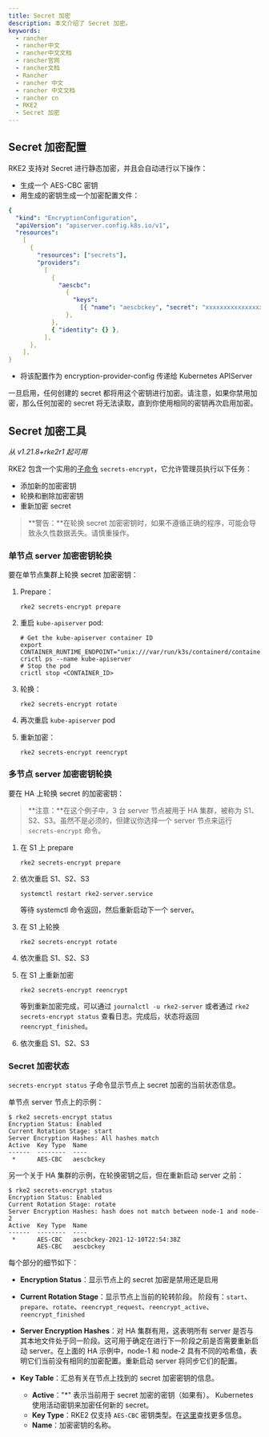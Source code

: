 ```yaml
---
title: Secret 加密
description: 本文介绍了 Secret 加密。
keywords:
  - rancher
  - rancher中文
  - rancher中文文档
  - rancher官网
  - rancher文档
  - Rancher
  - rancher 中文
  - rancher 中文文档
  - rancher cn
  - RKE2
  - Secret 加密
---
```


## Secret 加密配置

RKE2 支持对 Secret 进行静态加密，并且会自动进行以下操作：

- 生成一个 AES-CBC 密钥
- 用生成的密钥生成一个加密配置文件：

```yaml
{
  "kind": "EncryptionConfiguration",
  "apiVersion": "apiserver.config.k8s.io/v1",
  "resources":
    [
      {
        "resources": ["secrets"],
        "providers":
          [
            {
              "aescbc":
                {
                  "keys":
                    [{ "name": "aescbckey", "secret": "xxxxxxxxxxxxxxxxxxx" }],
                },
            },
            { "identity": {} },
          ],
      },
    ],
}
```

- 将该配置作为 encryption-provider-config 传递给 Kubernetes APIServer

一旦启用，任何创建的 secret 都将用这个密钥进行加密。请注意，如果你禁用加密，那么任何加密的 secret 将无法读取，直到你使用相同的密钥再次启用加密。

## Secret 加密工具

_从 v1.21.8+rke2r1 起可用_

RKE2 包含一个实用的[子命令](/docs/rke2/subcommands/#secrets-encrypt) `secrets-encrypt`，它允许管理员执行以下任务：

- 添加新的加密密钥
- 轮换和删除加密密钥
- 重新加密 secret

> **警告：**在轮换 secret 加密密钥时，如果不遵循正确的程序，可能会导致永久性数据丢失。请慎重操作。

### 单节点 server 加密密钥轮换

要在单节点集群上轮换 secret 加密密钥：

1. Prepare：

   ```
   rke2 secrets-encrypt prepare
   ```

2. 重启 `kube-apiserver` pod:

   ```
   # Get the kube-apiserver container ID
   export CONTAINER_RUNTIME_ENDPOINT="unix:///var/run/k3s/containerd/containerd.sock"
   crictl ps --name kube-apiserver
   # Stop the pod
   crictl stop <CONTAINER_ID>
   ```

3. 轮换：

   ```
   rke2 secrets-encrypt rotate
   ```

4. 再次重启 `kube-apiserver` pod

5. 重新加密：

   ```
   rke2 secrets-encrypt reencrypt
   ```

### 多节点 server 加密密钥轮换

要在 HA 上轮换 secret 的加密密钥：

> **注意：**在这个例子中，3 台 server 节点被用于 HA 集群，被称为 S1、S2、S3。虽然不是必须的，但建议你选择一个 server 节点来运行 `secrets-encrypt` 命令。

1. 在 S1 上 prepare

   ```
   rke2 secrets-encrypt prepare
   ```

2. 依次重启 S1、S2、S3

   ```
   systemctl restart rke2-server.service
   ```

   等待 systemctl 命令返回，然后重新启动下一个 server。

3. 在 S1 上轮换

   ```
   rke2 secrets-encrypt rotate
   ```

4. 依次重启 S1、S2、S3

5. 在 S1 上重新加密

   ```
   rke2 secrets-encrypt reencrypt
   ```

   等到重新加密完成，可以通过 `journalctl -u rke2-server` 或者通过 `rke2 secrets-encrypt status` 查看日志。完成后，状态将返回 `reencrypt_finished`。

6. 依次重启 S1、S2、S3

### Secret 加密状态

`secrets-encrypt status` 子命令显示节点上 secret 加密的当前状态信息。

单节点 server 节点上的示例：

```
$ rke2 secrets-encrypt status
Encryption Status: Enabled
Current Rotation Stage: start
Server Encryption Hashes: All hashes match
Active  Key Type  Name
------  --------  ----
 *      AES-CBC   aescbckey
```

另一个关于 HA 集群的示例，在轮换密钥之后，但在重新启动 server 之前：

```
$ rke2 secrets-encrypt status
Encryption Status: Enabled
Current Rotation Stage: rotate
Server Encryption Hashes: hash does not match between node-1 and node-2
Active  Key Type  Name
------  --------  ----
 *      AES-CBC   aescbckey-2021-12-10T22:54:38Z
        AES-CBC   aescbckey
```

每个部分的细节如下：

- **Encryption Status**：显示节点上的 secret 加密是禁用还是启用
- **Current Rotation Stage**：显示节点上当前的轮转阶段。
  阶段有：`start`、`prepare`、`rotate`、`reencrypt_request`、`reencrypt_active`、`reencrypt_finished`
- **Server Encryption Hashes**：对 HA 集群有用，这表明所有 server 是否与其本地文件处于同一阶段。这可用于确定在进行下一阶段之前是否需要重新启动 server。在上面的 HA 示例中，node-1 和 node-2 具有不同的哈希值，表明它们当前没有相同的加密配置。重新启动 server 将同步它们的配置。
- **Key Table**：汇总有关在节点上找到的 secret 加密密钥的信息。

  - **Active**："\*" 表示当前用于 secret 加密的密钥（如果有）。 Kubernetes 使用活动密钥来加密任何新的 secret。
  - **Key Type**：RKE2 仅支持 `AES-CBC` 密钥类型。在[这里](https://kubernetes.io/docs/tasks/administer-cluster/encrypt-data/#providers)查找更多信息。
  - **Name**：加密密钥的名称。
